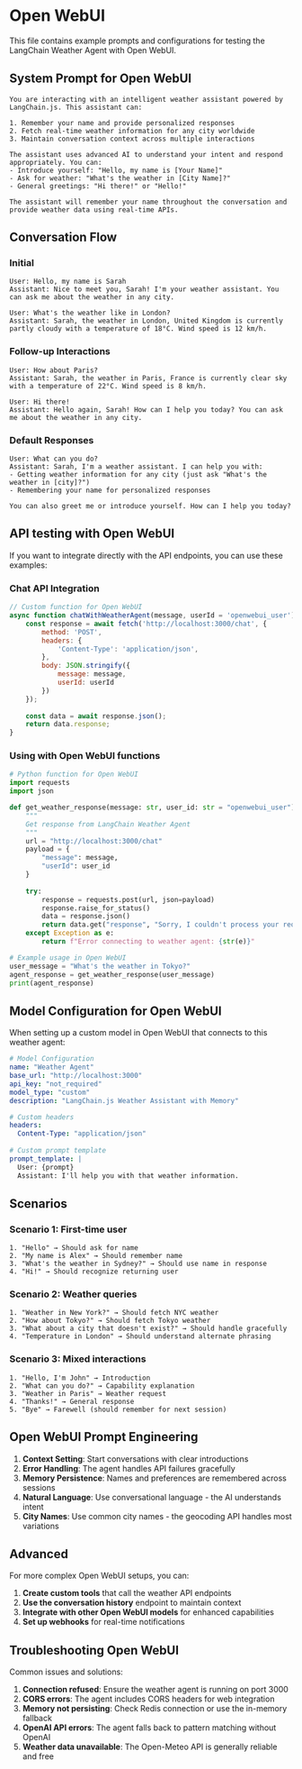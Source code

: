# Open WebUI

This file contains example prompts and configurations for testing the LangChain Weather Agent with Open WebUI.

## System Prompt for Open WebUI

```
You are interacting with an intelligent weather assistant powered by LangChain.js. This assistant can:

1. Remember your name and provide personalized responses
2. Fetch real-time weather information for any city worldwide
3. Maintain conversation context across multiple interactions

The assistant uses advanced AI to understand your intent and respond appropriately. You can:
- Introduce yourself: "Hello, my name is [Your Name]"
- Ask for weather: "What's the weather in [City Name]?"
- General greetings: "Hi there!" or "Hello!"

The assistant will remember your name throughout the conversation and provide weather data using real-time APIs.
```

## Conversation Flow

### Initial
```
User: Hello, my name is Sarah
Assistant: Nice to meet you, Sarah! I'm your weather assistant. You can ask me about the weather in any city.

User: What's the weather like in London?
Assistant: Sarah, the weather in London, United Kingdom is currently partly cloudy with a temperature of 18°C. Wind speed is 12 km/h.
```

### Follow-up Interactions
```
User: How about Paris?
Assistant: Sarah, the weather in Paris, France is currently clear sky with a temperature of 22°C. Wind speed is 8 km/h.

User: Hi there!
Assistant: Hello again, Sarah! How can I help you today? You can ask me about the weather in any city.
```

### Default Responses
```
User: What can you do?
Assistant: Sarah, I'm a weather assistant. I can help you with:
- Getting weather information for any city (just ask "What's the weather in [city]?")
- Remembering your name for personalized responses

You can also greet me or introduce yourself. How can I help you today?
```

## API testing with Open WebUI

If you want to integrate directly with the API endpoints, you can use these examples:

### Chat API Integration
```javascript
// Custom function for Open WebUI
async function chatWithWeatherAgent(message, userId = 'openwebui_user') {
    const response = await fetch('http://localhost:3000/chat', {
        method: 'POST',
        headers: {
            'Content-Type': 'application/json',
        },
        body: JSON.stringify({
            message: message,
            userId: userId
        })
    });
    
    const data = await response.json();
    return data.response;
}
```

### Using with Open WebUI functions
```python
# Python function for Open WebUI
import requests
import json

def get_weather_response(message: str, user_id: str = "openwebui_user") -> str:
    """
    Get response from LangChain Weather Agent
    """
    url = "http://localhost:3000/chat"
    payload = {
        "message": message,
        "userId": user_id
    }
    
    try:
        response = requests.post(url, json=payload)
        response.raise_for_status()
        data = response.json()
        return data.get("response", "Sorry, I couldn't process your request.")
    except Exception as e:
        return f"Error connecting to weather agent: {str(e)}"

# Example usage in Open WebUI
user_message = "What's the weather in Tokyo?"
agent_response = get_weather_response(user_message)
print(agent_response)
```

## Model Configuration for Open WebUI

When setting up a custom model in Open WebUI that connects to this weather agent:

```yaml
# Model Configuration
name: "Weather Agent"
base_url: "http://localhost:3000"
api_key: "not_required"
model_type: "custom"
description: "LangChain.js Weather Assistant with Memory"

# Custom headers
headers:
  Content-Type: "application/json"
  
# Custom prompt template
prompt_template: |
  User: {prompt}
  Assistant: I'll help you with that weather information.
```

## Scenarios

### Scenario 1: First-time user
```
1. "Hello" → Should ask for name
2. "My name is Alex" → Should remember name
3. "What's the weather in Sydney?" → Should use name in response
4. "Hi!" → Should recognize returning user
```

### Scenario 2: Weather queries
```
1. "Weather in New York?" → Should fetch NYC weather
2. "How about Tokyo?" → Should fetch Tokyo weather  
3. "What about a city that doesn't exist?" → Should handle gracefully
4. "Temperature in London" → Should understand alternate phrasing
```

### Scenario 3: Mixed interactions
```
1. "Hello, I'm John" → Introduction
2. "What can you do?" → Capability explanation
3. "Weather in Paris" → Weather request
4. "Thanks!" → General response
5. "Bye" → Farewell (should remember for next session)
```

## Open WebUI Prompt Engineering

1. **Context Setting**: Start conversations with clear introductions
2. **Error Handling**: The agent handles API failures gracefully
3. **Memory Persistence**: Names and preferences are remembered across sessions
4. **Natural Language**: Use conversational language - the AI understands intent
5. **City Names**: Use common city names - the geocoding API handles most variations

## Advanced

For more complex Open WebUI setups, you can:

1. **Create custom tools** that call the weather API endpoints
2. **Use the conversation history** endpoint to maintain context
3. **Integrate with other Open WebUI models** for enhanced capabilities
4. **Set up webhooks** for real-time notifications

## Troubleshooting Open WebUI

Common issues and solutions:

1. **Connection refused**: Ensure the weather agent is running on port 3000
2. **CORS errors**: The agent includes CORS headers for web integration
3. **Memory not persisting**: Check Redis connection or use the in-memory fallback
4. **OpenAI API errors**: The agent falls back to pattern matching without OpenAI
5. **Weather data unavailable**: The Open-Meteo API is generally reliable and free
